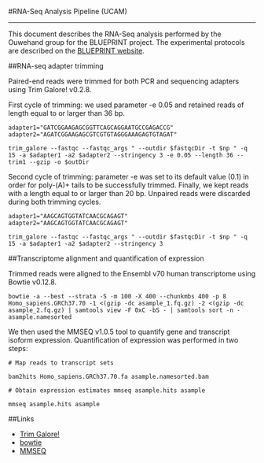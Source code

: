 #RNA-Seq Analysis Pipeline (UCAM)
***
This document describes the RNA-Seq analysis performed by the Ouwehand group for the BLUEPRINT project. The experimental protocols are described on the [BLUEPRINT website](http://www.blueprint-epigenome.eu/index.cfm?p=7BF8A4B6-F4FE-861A-2AD57A08D63D0B58).


##RNA-seq adapter trimming

Paired-end reads were trimmed for both PCR and sequencing adapters using Trim Galore! v0.2.8.

First cycle of trimming: we used parameter -e 0.05 and retained reads of length equal to or larger than 36 bp.

    adapter1="GATCGGAAGAGCGGTTCAGCAGGAATGCCGAGACCG"
    adapter2="AGATCGGAAGAGCGTCGTGTAGGGAAAGAGTGTAGAT"

    trim_galore --fastqc --fastqc_args " --outdir $fastqcDir -t $np " -q 15 -a $adapter1 -a2 $adapter2 --stringency 3 -e 0.05 --length 36 --trim1 --gzip -o $outDir

Second cycle of trimming: parameter -e was set to its default value (0.1) in order for poly-(A)+ tails to be successfully trimmed. Finally, we kept reads with a length equal to or larger than 20 bp. Unpaired reads were discarded during both trimming cycles.

    adapter1="AAGCAGTGGTATCAACGCAGAGT"
    adapter2="AAGCAGTGGTATCAACGCAGAGT"
    
    trim_galore --fastqc --fastqc_args " --outdir $fastqcDir -t $np " -q 15 -a $adapter1 -a2 $adapter2 --stringency 3

##Transcriptome alignment and quantification of expression

Trimmed reads were aligned to the Ensembl v70 human transcriptome using Bowtie v0.12.8.

    bowtie -a --best --strata -S -m 100 -X 400 --chunkmbs 400 -p 8 Homo_sapiens.GRCh37.70 -1 <(gzip -dc asample_1.fq.gz) -2 <(gzip -dc asample_2.fq.gz) | samtools view -F 0xC -bS - | samtools sort -n -asample.namesorted


We then used the MMSEQ v1.0.5 tool to quantify gene and transcript isoform expression. Quantification of expression was performed in two steps:
    
    # Map reads to transcript sets

    bam2hits Homo_sapiens.GRCh37.70.fa asample.namesorted.bam
    
    # Obtain expression estimates mmseq asample.hits asample

    mmseq asample.hits asample
    
##Links

 * [Trim Galore!](http://www.bioinformatics.babraham.ac.uk/projects/trim_galore/)
 * [bowtie](http://bowtie-bio.sourceforge.net/index.shtml) 
 * [MMSEQ](https://github.com/eturro/mmseq)
 